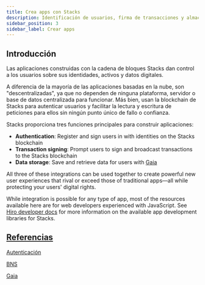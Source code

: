 ```yaml
---
title: Crea apps con Stacks
description: Identificación de usuarios, firma de transacciones y almacenamiento de datos en la cadena de bloques Stacks
sidebar_position: 3
sidebar_label: Crear apps
---
```


## Introducción

Las aplicaciones construidas con la cadena de bloques Stacks dan control a los usuarios sobre sus identidades, activos y datos digitales.

A diferencia de la mayoría de las aplicaciones basadas en la nube, son "descentralizadas", ya que no dependen de ninguna plataforma, servidor o base de datos centralizada para funcionar. Más bien, usan la blockchain de Stacks para autenticar usuarios y facilitar la lectura y escritura de peticiones para ellos sin ningún punto único de fallo o confianza.

Stacks proporciona tres funciones principales para construir aplicaciones:

<!-- markdown-link-check-disable -->

- **Authentication**: Register and sign users in with identities on the Stacks blockchain
- **Transaction signing**: Prompt users to sign and broadcast transactions to the Stacks blockchain
- **Data storage**: Save and retrieve data for users with [Gaia](../gaia)
<!-- markdown-link-check-enable-->

All three of these integrations can be used together to create powerful new user experiences that rival or exceed those of traditional apps—all while protecting your users' digital rights.

While integration is possible for any type of app, most of the resources available here are for web developers experienced with JavaScript. See [Hiro developer docs](https://docs.hiro.so) for more information on the available app development libraries for Stacks.

## [Referencias](references)

[Autenticación](references/authentication)

[BNS](references/bns)

[Gaia](../gaia/)

